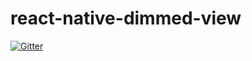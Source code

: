 # react-native-dimmed-view

[![Gitter](https://badges.gitter.im/Devnetik/react-native-dimmed-view.svg)](https://gitter.im/Devnetik/react-native-dimmed-view?utm_source=badge&utm_medium=badge&utm_campaign=pr-badge&utm_content=badge)